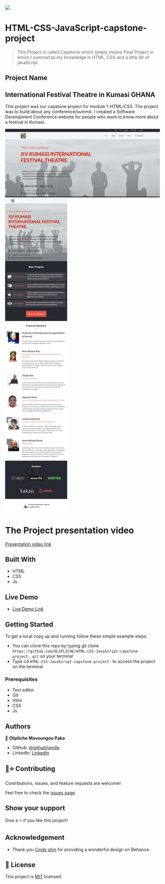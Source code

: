 ![](https://img.shields.io/badge/Microverse-blueviolet)

# HTML-CSS-JavaScript-capstone-project

>This Project is called Capstone which simply means Final Project in which I summarize my knowledge in HTML, CSS and
a little bit of javaScript.

## Project Name
## International Festival Theatre in Kumasi GHANA
This project was our capstone project for module 1-HTML/CSS. The project was to build about any conference/summit. I created a Software Development Conference website for people who want to know more about a festival in Kumasi.

![Desktop-Images](./images/pageFestival.png)
![Desktop Phone size image](./images/CapstoneProject1.png)

# The Project presentation video
[Presentation video link](https://www.loom.com/share/f50d19dcc2154e069459e9b9c36941e2)

## Built With

- HTML
- CSS
- Js

## Live Demo
- [Live Demo Link](https://olipliche.github.io/HTML-CSS-JavaScript-capstone-project-/)

## Getting Started
To get a local copy up and running follow these simple example steps.

- You can clone this repo by typing git clone `https://github.com/OLIPLICHE/HTML-CSS-JavaScript-capstone-project-.git` on your terminal
- Type cd `HTML-CSS-JavaScript-capstone-project-` to access the project on the terminal


### Prerequisites
- Text editor
- Git
- Html
- CSS
- Js

## Authors
👤 **Olipliche Mavoungou Paka**
- GitHub: [@githubhandle](https://github.com/OLIPLICHE)
- LinkedIn: [LinkedIn](https://www.linkedin.com/in/olipliche-paka-mavoungou/)


## 🤝⭐️ Contributing

Contributions, issues, and feature requests are welcome!

Feel free to check the [issues page](https://github.com/OLIPLICHE/HTML-CSS-JavaScript-capstone-project-/issues).

## Show your support

Give a ⭐️ if you like this project!

## Acknowledgement
- Thank you [Cindy shin](https://www.behance.net/adagio07) for providing a wonderful design on Behance.
## 📝 License

This project is [MIT](./MIT.md) licensed.